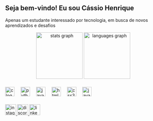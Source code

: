 ## Seja bem-vindo! Eu sou Cássio Henrique
Apenas um estudante interessado por tecnologia, em busca de novos aprendizados e desafios

<div align="center">
  <img src="https://github-readme-stats.vercel.app/api?username=cassiohmonteiro&hide_title=false&hide_rank=false&show_icons=true&include_all_commits=true&count_private=true&disable_animations=false&theme=dracula&locale=pt-br&hide_border=false" height="150" alt="stats graph"  />
  <img src="https://github-readme-stats.vercel.app/api/top-langs?username=cassiohmonteiro&locale=pt-br&hide_title=false&layout=compact&card_width=320&langs_count=5&theme=dracula&hide_border=false" height="150" alt="languages graph"  />
</div>

###

<div align="left">
  <img src="https://skillicons.dev/icons?i=c" height="30" alt="c logo"  />
  <img width="12" />
  <img src="https://cdn.simpleicons.org/python/3776AB" height="30" alt="python logo"  />
  <img width="12" />
  <img src="https://cdn.jsdelivr.net/gh/devicons/devicon/icons/java/java-original.svg" height="30" alt="java logo"  />
  <img width="12" />
  <img src="https://cdn.simpleicons.org/html5/E34F26" height="30" alt="html5 logo"  />
  <img width="12" />
  <img src="https://cdn.simpleicons.org/css3/1572B6" height="30" alt="css3 logo"  />
  <img width="12" />
  <img src="https://cdn.simpleicons.org/javascript/F7DF1E" height="30" alt="javascript logo"  />
</div>

###

<div align="left">
  <a href="https://www.instagram.com/cassioo__henrique/" target="_blank">
    <img src="https://img.shields.io/static/v1?message=Instagram&logo=instagram&label=cassio__henrique&color=E4405F&logoColor=white&labelColor=E4405F&style=for-the-badge" height="35" alt="instagram logo"  />
  </a>
  <a href="https://github.com/cassiohmonteiro" target="_blank">
    <img src="https://img.shields.io/static/v1?message=Discord&logo=discord&label=Cassio&color=7289DA&logoColor=white&labelColor=7289DA&style=for-the-badge" height="35" alt="discord logo"  />
  </a>
<a href="https://www.linkedin.com/in/c%C3%A1ssio-henrique-1384622b3/" target="_blank">
    <img src="https://img.shields.io/static/v1?message=LinkedIn&logo=linkedin&label=Cassio%20Henrique&color=0077B5&logoColor=white&labelColor=0077B5&style=for-the-badge" height="35" alt="linkedin logo"  />
  </a>
  


